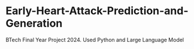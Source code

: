 # Early-Heart-Attack-Prediction-and-Generation
BTech Final Year Project 2024. Used Python and Large Language Model
